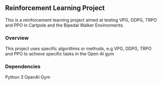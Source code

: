 ## Reinforcement Learning Project
This is a reinforcement learning project aimed at testing VPG, DDPG, TRPO and PPO in Cartpole and the Bipedal Walker Environments. 

### Overview
This project uses specific algorithms or methods, e.g VPG, DDPG, TRPO and PPO to achieve specific tasks in the Open AI gym

### Dependencies
Python 3
OpenAI Gym

